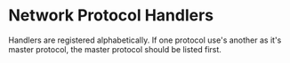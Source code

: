 # Network Protocol Handlers

Handlers are registered alphabetically.  If one protocol use's another
as it's master protocol, the master protocol should be listed first.